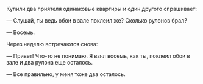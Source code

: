 Купили два приятеля одинаковые квартиры и один другого спрашивает:

— Слушай, ты ведь обои в зале поклеил же? Сколько рулонов брал?

— Восемь.

Через неделю встречаются снова:

— Привет! Что-то не понимаю. Я взял восемь, как ты, поклеил обои в зале и два рулона еще осталось.

— Все правильно, у меня тоже два осталось.
